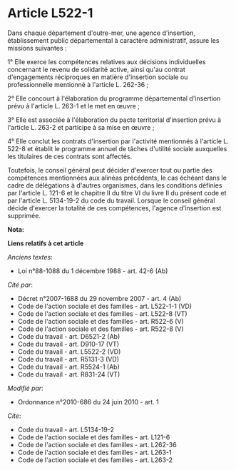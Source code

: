 # Article L522-1

Dans chaque département d'outre-mer, une agence d'insertion, établissement public départemental à caractère administratif,
assure les missions suivantes : 

1° Elle exerce les compétences relatives aux décisions individuelles concernant le revenu de solidarité active, ainsi qu'au
contrat d'engagements réciproques en matière d'insertion sociale ou professionnelle mentionné à l'article L. 262-36 ; 

2° Elle concourt à l'élaboration du programme départemental d'insertion prévu à l'article L. 263-1 et le met en œuvre ; 

3° Elle est associée à l'élaboration du pacte territorial d'insertion prévu à l'article L. 263-2 et participe à sa mise en
œuvre ; 

4° Elle conclut les contrats d'insertion par l'activité mentionnés à l'article L. 522-8 et établit le programme annuel de
tâches d'utilité sociale auxquelles les titulaires de ces contrats sont affectés. 

Toutefois, le conseil général peut décider d'exercer tout ou partie des compétences mentionnées aux alinéas précédents, le
cas échéant dans le cadre de délégations à d'autres organismes, dans les conditions définies par l'article L. 121-6 et le
chapitre II du titre VI du livre II du présent code et par l'article L. 5134-19-2 du code du travail. Lorsque le conseil
général décide d'exercer la totalité de ces compétences, l'agence d'insertion est supprimée.

**Nota:**



**Liens relatifs à cet article**

_Anciens textes_:

  - Loi n°88-1088 du 1 décembre 1988 - art. 42-6 (Ab)

_Cité par_:

  - Décret n°2007-1688 du 29 novembre 2007 - art. 4 (Ab)
  - Code de l'action sociale et des familles - art. L522-1-1 (VD)
  - Code de l'action sociale et des familles - art. L522-8 (VT)
  - Code de l'action sociale et des familles - art. R522-6 (V)
  - Code de l'action sociale et des familles - art. R522-8 (V)
  - Code du travail - art. D6521-2 (Ab)
  - Code du travail - art. D910-17 (VT)
  - Code du travail - art. L5522-2 (VD)
  - Code du travail - art. R5131-3 (VD)
  - Code du travail - art. R5524-1 (Ab)
  - Code du travail - art. R831-24 (VT)

_Modifié par_:

  - Ordonnance n°2010-686 du 24 juin 2010 - art. 1

_Cite_:

  - Code du travail - art. L5134-19-2
  - Code de l'action sociale et des familles - art. L121-6
  - Code de l'action sociale et des familles - art. L262-36
  - Code de l'action sociale et des familles - art. L263-1
  - Code de l'action sociale et des familles - art. L263-2
